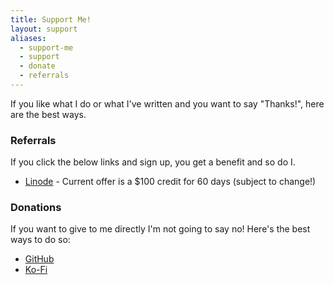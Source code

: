 ```yaml
---
title: Support Me!
layout: support
aliases:
  - support-me
  - support
  - donate
  - referrals
---
```


If you like what I do or what I've written and you want to say "Thanks!", here are the best ways.

### Referrals

If you click the below links and sign up, you get a benefit and so do I.

- [Linode](https://www.linode.com/?r=92c3726656e356bd796cab8d39978978a924a611) - Current offer is a $100 credit for 60 days (subject to change!)

### Donations

If you want to give to me directly I'm not going to say no!  Here's the best ways to do so:

- [GitHub](https://github.com/sponsors/FuzzyMistborn)
- [Ko-Fi](https://ko-fi.com/fuzzymistborn)